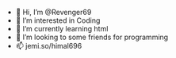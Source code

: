 - 👋 Hi, I’m @Revenger69
- 👀 I’m interested in Coding 
- 🌱 I’m currently learning html
- 💞️ I’m looking to some friends for programming 
- 📫 jemi.so/himal696

<!---
Revenger69/Revenger69 is a ✨ special ✨ repository because its `README.md` (this file) appears on your GitHub profile.
You can click the Preview link to take a look at your changes.
--->
